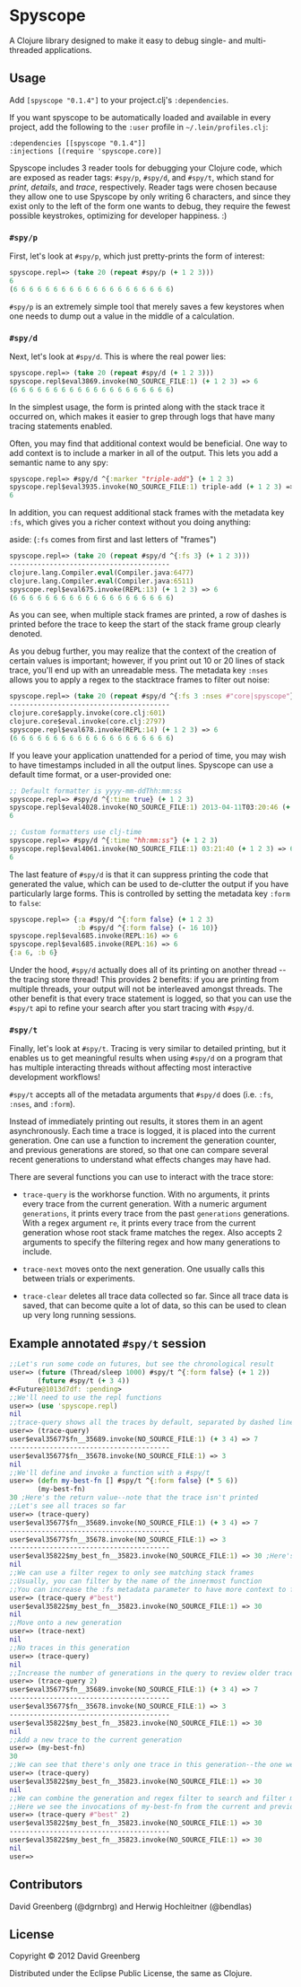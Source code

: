 # Spyscope

A Clojure library designed to make it easy to debug single- and multi-threaded applications.

## Usage

Add `[spyscope "0.1.4"]` to your project.clj's `:dependencies`.

If you want spyscope to be automatically loaded and available in every project,
add the following to the `:user` profile in `~/.lein/profiles.clj`:

    :dependencies [[spyscope "0.1.4"]]
    :injections [(require 'spyscope.core)]

Spyscope includes 3 reader tools for debugging your Clojure code, which are exposed as reader tags:
`#spy/p`, `#spy/d`, and `#spy/t`, which stand for *print*, *details*, and *trace*, respectively.
Reader tags were chosen because they allow one to use Spyscope by only writing 6 characters, and
since they exist only to the left of the form one wants to debug, they require the fewest possible
keystrokes, optimizing for developer happiness. :)

### `#spy/p`

First, let's look at `#spy/p`, which just pretty-prints the form of interest:

```clojure
spyscope.repl=> (take 20 (repeat #spy/p (+ 1 2 3)))
6
(6 6 6 6 6 6 6 6 6 6 6 6 6 6 6 6 6 6 6 6)
```

`#spy/p` is an extremely simple tool that merely saves a few keystores when
one needs to dump out a value in the middle of a calculation.

### `#spy/d`

Next, let's look at `#spy/d`. This is where the real power lies:

```clojure
spyscope.repl=> (take 20 (repeat #spy/d (+ 1 2 3)))
spyscope.repl$eval3869.invoke(NO_SOURCE_FILE:1) (+ 1 2 3) => 6
(6 6 6 6 6 6 6 6 6 6 6 6 6 6 6 6 6 6 6 6)
```

In the simplest usage, the form is printed along with the stack trace
it occurred on, which makes it easier to grep through logs that have
many tracing statements enabled.

Often, you may find that additional context would be beneficial.
One way to add context is to include a marker in all of the output.
This lets you add a semantic name to any spy:

```clojure
spyscope.repl=> #spy/d ^{:marker "triple-add"} (+ 1 2 3)
spyscope.repl$eval3935.invoke(NO_SOURCE_FILE:1) triple-add (+ 1 2 3) => 6
6
```

In addition, you can request additional stack frames with the
metadata key `:fs`, which gives you a richer context without you
doing anything:

aside: (`:fs` comes from first and last letters of "frames")

```clojure
spyscope.repl=> (take 20 (repeat #spy/d ^{:fs 3} (+ 1 2 3)))
----------------------------------------
clojure.lang.Compiler.eval(Compiler.java:6477)
clojure.lang.Compiler.eval(Compiler.java:6511)
spyscope.repl$eval675.invoke(REPL:13) (+ 1 2 3) => 6
(6 6 6 6 6 6 6 6 6 6 6 6 6 6 6 6 6 6 6 6)
```

As you can see, when multiple stack frames are printed, a row of dashes
is printed before the trace to keep the start of the stack frame group
clearly denoted.

As you debug further, you may realize that the context of the creation of
certain values is important; however, if you print out 10 or 20 lines of
stack trace, you'll end up with an unreadable mess. The metadata key `:nses`
allows you to apply a regex to the stacktrace frames to filter out noise:

```clojure
spyscope.repl=> (take 20 (repeat #spy/d ^{:fs 3 :nses #"core|spyscope"} (+ 1 2 3)))
----------------------------------------
clojure.core$apply.invoke(core.clj:601)
clojure.core$eval.invoke(core.clj:2797)
spyscope.repl$eval678.invoke(REPL:14) (+ 1 2 3) => 6
(6 6 6 6 6 6 6 6 6 6 6 6 6 6 6 6 6 6 6 6)
```

If you leave your application unattended for a period of time, you may
wish to have timestamps included in all the output lines. Spyscope can use
a default time format, or a user-provided one:

```clojure
;; Default formatter is yyyy-mm-ddThh:mm:ss
spyscope.repl=> #spy/d ^{:time true} (+ 1 2 3)
spyscope.repl$eval4028.invoke(NO_SOURCE_FILE:1) 2013-04-11T03:20:46 (+ 1 2 3) => 6
6
```

```clojure
;; Custom formatters use clj-time
spyscope.repl=> #spy/d ^{:time "hh:mm:ss"} (+ 1 2 3)
spyscope.repl$eval4061.invoke(NO_SOURCE_FILE:1) 03:21:40 (+ 1 2 3) => 6
6
```

The last feature of `#spy/d` is that it can suppress printing the code
that generated the value, which can be used to de-clutter the output
if you have particularly large forms. This is controlled by setting
the metadata key `:form` to `false`:

```clojure
spyscope.repl=> {:a #spy/d ^{:form false} (+ 1 2 3)
                 :b #spy/d ^{:form false} (- 16 10)}
spyscope.repl$eval685.invoke(REPL:16) => 6
spyscope.repl$eval685.invoke(REPL:16) => 6
{:a 6, :b 6}
```

Under the hood, `#spy/d` actually does all of its printing on another thread
--the tracing store thread! This provides 2 benefits: if you are printing
from multiple threads, your output will not be interleaved amongst threads. The
other benefit is that every trace statement is logged, so that you can use
the `#spy/t` api to refine your search after you start tracing with `#spy/d`.

### `#spy/t`

Finally, let's look at `#spy/t`. Tracing is very similar to detailed
printing, but it enables us to get meaningful results when using `#spy/d`
on a program that has multiple interacting threads without affecting
most interactive development workflows!

`#spy/t` accepts all of the metadata arguments that `#spy/d` does (i.e.
`:fs`, `:nses`, and `:form`).

Instead of immediately printing out results, it stores them in an
agent asynchronously. Each time a trace is logged, it is placed into
the current generation. One can use a function to increment the generation
counter, and previous generations are stored, so that one can compare
several recent generations to understand what effects changes may have had.

There are several functions you can use to interact with the trace store:

* `trace-query` is the workhorse function. With no arguments, it prints every
trace from the current generation. With a numeric argument `generations`,
it prints every trace from the past `generations` generations. With a
regex argument `re`, it prints every trace from the current generation whose
root stack frame matches the regex. Also accepts 2 arguments to specify the
filtering regex and how many generations to include.

* `trace-next` moves onto the next generation. One usually calls this between
trials or experiments.

* `trace-clear` deletes all trace data collected so far. Since all trace
data is saved, that can become quite a lot of data, so this can be used
to clean up very long running sessions.

## Example annotated `#spy/t` session

```clojure
;;Let's run some code on futures, but see the chronological result
user=> (future (Thread/sleep 1000) #spy/t ^{:form false} (+ 1 2))
       (future #spy/t (+ 3 4))
#<Future@1013d7df: :pending>
;;We'll need to use the repl functions
user=> (use 'spyscope.repl)
nil
;;trace-query shows all the traces by default, separated by dashed lines
user=> (trace-query)
user$eval35677$fn__35689.invoke(NO_SOURCE_FILE:1) (+ 3 4) => 7
----------------------------------------
user$eval35677$fn__35678.invoke(NO_SOURCE_FILE:1) => 3
nil
;;We'll define and invoke a function with a #spy/t
user=> (defn my-best-fn [] #spy/t ^{:form false} (* 5 6))
       (my-best-fn)
30 ;Here's the return value--note that the trace isn't printed
;;Let's see all traces so far 
user=> (trace-query)
user$eval35677$fn__35689.invoke(NO_SOURCE_FILE:1) (+ 3 4) => 7
----------------------------------------
user$eval35677$fn__35678.invoke(NO_SOURCE_FILE:1) => 3
----------------------------------------
user$eval35822$my_best_fn__35823.invoke(NO_SOURCE_FILE:1) => 30 ;Here's our new trace
nil
;;We can use a filter regex to only see matching stack frames 
;;Usually, you can filter by the name of the innermost function
;;You can increase the :fs metadata parameter to have more context to filter by
user=> (trace-query #"best")
user$eval35822$my_best_fn__35823.invoke(NO_SOURCE_FILE:1) => 30
nil
;;Move onto a new generation
user=> (trace-next)
nil
;;No traces in this generation
user=> (trace-query)
nil
;;Increase the number of generations in the query to review older traces
user=> (trace-query 2)
user$eval35677$fn__35689.invoke(NO_SOURCE_FILE:1) (+ 3 4) => 7
----------------------------------------
user$eval35677$fn__35678.invoke(NO_SOURCE_FILE:1) => 3
----------------------------------------
user$eval35822$my_best_fn__35823.invoke(NO_SOURCE_FILE:1) => 30
nil
;;Add a new trace to the current generation
user=> (my-best-fn)
30
;;We can see that there's only one trace in this generation--the one we just made
user=> (trace-query)
user$eval35822$my_best_fn__35823.invoke(NO_SOURCE_FILE:1) => 30
nil
;;We can combine the generation and regex filter to search and filter many generations
;;Here we see the invocations of my-best-fn from the current and previous generation
user=> (trace-query #"best" 2)
user$eval35822$my_best_fn__35823.invoke(NO_SOURCE_FILE:1) => 30
----------------------------------------
user$eval35822$my_best_fn__35823.invoke(NO_SOURCE_FILE:1) => 30
nil
user=> 
```

## Contributors

David Greenberg (@dgrnbrg) and Herwig Hochleitner (@bendlas)

## License

Copyright © 2012 David Greenberg

Distributed under the Eclipse Public License, the same as Clojure.
